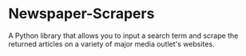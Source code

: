 # Newspaper-Scrapers
A Python library that allows you to input a search term and scrape the returned articles on a variety of major media outlet's websites.
